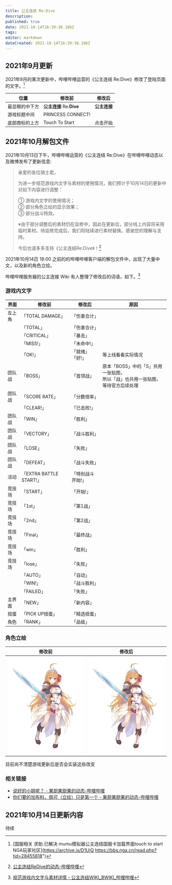 ```yaml
---
title: 公主连结 Re:Dive
description: 
published: true
date: 2021-10-14T16:39:38.186Z
tags: 
editor: markdown
dateCreated: 2021-10-14T16:39:38.186Z
---
```


## 2021年9月更新

2021年9月的某次更新中，哔哩哔哩运营的《公主连结 Re:Dive》修改了登陆页面的文字。[^D1UjQ]

[^D1UjQ]: [国服相关 求助.已解决 mumu模拟器公主连结国服卡加载界面touch to start NGA玩家社区](https://archive.is/D1UjQ https://bbs.nga.cn/read.php?tid=28455818")

| 位置           | 修改前                   | 修改后       |
| -------------- | ------------------------ | ------------ |
| 最显眼的中下方 | **公主连接** Re:**Dive** | **公主连接** |
| 游戏标题中间   | PRINCESS CONNECT!        |              |
| 底部商标的上方 | Touch To Start           | 点击开始     |

## 2021年10月解包文件

2021年10月13日下午，哔哩哔哩运营的《公主连结 Re:Dive》在哔哩哔哩动态以及微博发布了更新信息:

> 亲爱的各位骑士君，  
>
> 为进一步规范游戏内文字与素材的使用情况，我们预计于10月14日的更新中对如下内容进行调整：  
>
> ① 游戏内文字的使用情况；  
> ② 部分角色立绘的显示效果；  
> ③ 部分战斗特效。  
>
> ※由于部分调整后的素材仍在监修中，因此在更新后，部分线上内容将采用临时素材。待监修完成后，我们将陆续进行素材替换。感谢您的理解与支持。  
>
> 今后也请多多支持《公主连结Re:Dive》！[^bktms]

[^bktms]: [公主连结ReDive的动态-哔哩哔哩](https://archive.is/bktms "https://t.bilibili.com/581021861543770393")

2021年10月14日 18:00 之前的的哔哩哔哩客户端的解包文件中，出现了大量中文，以及新的角色立绘。

哔哩哔哩服务器的公主连接 Wiki 有人整理了修改后的词语，如下。[^pwg]

[^pwg]: [规范游戏内文字与素材详情 - 公主连结WIKI_BWIKI_哔哩哔哩](https://web.archive.org/web/20211014091306/https://wiki.biligame.com/pcr/规范游戏内文字与素材详情)

### 游戏内文字

| 界面   | 修改前                  | 修改后            | 原因                                                                              |
| ------ | ----------------------- | ----------------- | --------------------------------------------------------------------------------- |
| 左上角 | 「TOTAL DAMAGE」        | 「伤害合计」      |                                                                                   |
|        | 「TOTAL」               | 「伤害合计」      |                                                                                   |
|        | 「CRITICAL」            | 「暴击」          |                                                                                   |
|        | 「MISS!」               | 「未命中!」       |                                                                                   |
|        | 「OK!」                 | 「就绪」「好!」   | 等上线看看实际情况                                                                |
| 团队战 | 「BOSS」                | 「首领战」        | 原本「BOSS」中的「S」共用一张贴图，<br>所以「战」也共用一张贴图，等待官方后续处理 |
| 团队战 | 「SCORE RATE」          | 「分数倍率」      |                                                                                   |
|        | 「CLEAR!」              | 「已击败!」       |                                                                                   |
| 团队战 | 「WIN」                 | 「胜利」          |                                                                                   |
| 团队战 | 「VECTORY」             | 「战斗胜利」      |                                                                                   |
| 团队战 | 「LOSE」                | 「失败」          |                                                                                   |
| 团队战 | 「DEFEAT」              | 「战斗失败」      |                                                                                   |
| 活动   | 「EXTRA BATTLE START!」 | 「特别战斗开始!」 |                                                                                   |
| 竞技场 | 「START」               | 「开始!」         |                                                                                   |
| 竞技场 | 「1st」                 | 「第1战」         |                                                                                   |
| 竞技场 | 「2nd」                 | 「第2战」         |                                                                                   |
| 竞技场 | 「Final」               | 「最终战」        |                                                                                   |
| 竞技场 | 「win」                 | 「胜利」          |                                                                                   |
| 竞技场 | 「lose」                | 「失败」          |                                                                                   |
|        | 「AUTO」                | 「自动」          |                                                                                   |
|        | 「WIN!」                | 「战斗胜利」      |                                                                                   |
|        | 「FAILED」              | 「失败」          |                                                                                   |
| 主界面 | 「NEW」                 | 「新内容」        |                                                                                   |
| 扭蛋   | 「PICK UP扭蛋」         | 「精选扭蛋」      |                                                                                   |
| 角色   | 「RANK」                | 「品级」          |                                                                                   |

### 角色立绘

| 修改前                                            | 修改后                                            |
| ------------------------------------------------- | ------------------------------------------------- |
| ![佩可_旧](/src/game/公主连结Re_Dive/佩可_旧.jpg) | ![佩可_新](/src/game/公主连结Re_Dive/佩可_新.jpg) |

目前尚不清楚游戏更新后是否会实装这些改变

### 相关链接

+ [说好的小姐呢？ - 果厨果厨果的动态-哔哩哔哩](https://archive.is/vJqkX "https://t.bilibili.com/581324497824143217")
+ [你们要的加布料，佩可（立绘）只是第一个 - 果厨果厨果的动态-哔哩哔哩](https://archive.is/68KWi "https://t.bilibili.com/581362830407448442")

## 2021年10月14日更新内容

待续

